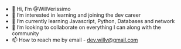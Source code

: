 - 👋 Hi, I’m @WillVerissimo
- 👀 I’m interested in learning and joining the dev career
- 🌱 I’m currently learning Javascript, Python, Databases and network
- 💞️ I’m looking to collaborate on everything I can along with the community
- 📫 How to reach me by email - dev.willv@gmail.com

<!---
WillVerissimo/WillVerissimo is a ✨ special ✨ repository because its `README.md` (this file) appears on your GitHub profile.
You can click the Preview link to take a look at your changes.
--->
